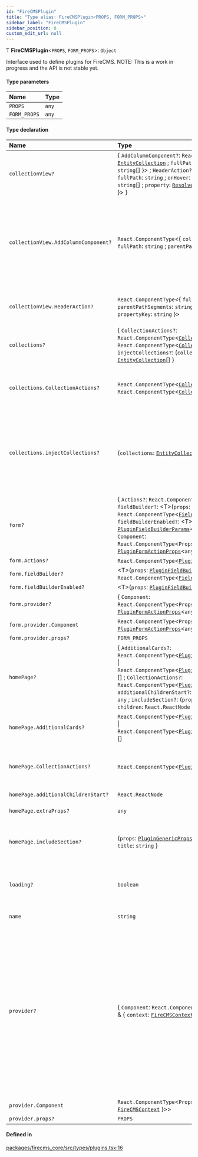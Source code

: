 ```yaml
---
id: "FireCMSPlugin"
title: "Type alias: FireCMSPlugin<PROPS, FORM_PROPS>"
sidebar_label: "FireCMSPlugin"
sidebar_position: 0
custom_edit_url: null
---
```


Ƭ **FireCMSPlugin**\<`PROPS`, `FORM_PROPS`\>: `Object`

Interface used to define plugins for FireCMS.
NOTE: This is a work in progress and the API is not stable yet.

#### Type parameters

| Name | Type |
| :------ | :------ |
| `PROPS` | `any` |
| `FORM_PROPS` | `any` |

#### Type declaration

| Name | Type | Description |
| :------ | :------ | :------ |
| `collectionView?` | \{ `AddColumnComponent?`: `React.ComponentType`\<\{ `collection`: [`EntityCollection`](../interfaces/EntityCollection.md) ; `fullPath`: `string` ; `parentPathSegments`: `string`[]  }\> ; `HeaderAction?`: `React.ComponentType`\<\{ `fullPath`: `string` ; `onHover`: `boolean` ; `parentPathSegments`: `string`[] ; `property`: [`ResolvedProperty`](ResolvedProperty.md) ; `propertyKey`: `string`  }\>  } | - |
| `collectionView.AddColumnComponent?` | `React.ComponentType`\<\{ `collection`: [`EntityCollection`](../interfaces/EntityCollection.md) ; `fullPath`: `string` ; `parentPathSegments`: `string`[]  }\> | If you add this callback to your plugin, an add button will be added to the collection table. TODO: Only the first plugin that defines this callback will be used, at the moment. |
| `collectionView.HeaderAction?` | `React.ComponentType`\<\{ `fullPath`: `string` ; `onHover`: `boolean` ; `parentPathSegments`: `string`[] ; `property`: [`ResolvedProperty`](ResolvedProperty.md) ; `propertyKey`: `string`  }\> | Use this method to inject widgets to the entity collections header **`Param`** |
| `collections?` | \{ `CollectionActions?`: `React.ComponentType`\<[`CollectionActionsProps`](../interfaces/CollectionActionsProps.md)\> \| `React.ComponentType`\<[`CollectionActionsProps`](../interfaces/CollectionActionsProps.md)\>[] ; `injectCollections?`: (`collections`: [`EntityCollection`](../interfaces/EntityCollection.md)[]) => [`EntityCollection`](../interfaces/EntityCollection.md)[]  } | - |
| `collections.CollectionActions?` | `React.ComponentType`\<[`CollectionActionsProps`](../interfaces/CollectionActionsProps.md)\> \| `React.ComponentType`\<[`CollectionActionsProps`](../interfaces/CollectionActionsProps.md)\>[] | Use this component to add custom actions to the entity collections toolbar. |
| `collections.injectCollections?` | (`collections`: [`EntityCollection`](../interfaces/EntityCollection.md)[]) => [`EntityCollection`](../interfaces/EntityCollection.md)[] | Use this method to inject collections to the CMS. You receive the current collections as a parameter, and you can return a new list of collections. **`See`** joinCollectionLists |
| `form?` | \{ `Actions?`: `React.ComponentType`\<[`PluginFormActionProps`](../interfaces/PluginFormActionProps.md)\> ; `fieldBuilder?`: \<T\>(`props`: [`PluginFieldBuilderParams`](PluginFieldBuilderParams.md)\<`T`\>) => `React.ComponentType`\<[`FieldProps`](../interfaces/FieldProps.md)\<`T`\>\> \| ``null`` ; `fieldBuilderEnabled?`: \<T\>(`props`: [`PluginFieldBuilderParams`](PluginFieldBuilderParams.md)\<`T`\>) => `boolean` ; `provider?`: \{ `Component`: `React.ComponentType`\<`PropsWithChildren`\<`FORM_PROPS` & [`PluginFormActionProps`](../interfaces/PluginFormActionProps.md)\<`any`\>\>\> ; `props?`: `FORM_PROPS`  }  } | - |
| `form.Actions?` | `React.ComponentType`\<[`PluginFormActionProps`](../interfaces/PluginFormActionProps.md)\> | - |
| `form.fieldBuilder?` | \<T\>(`props`: [`PluginFieldBuilderParams`](PluginFieldBuilderParams.md)\<`T`\>) => `React.ComponentType`\<[`FieldProps`](../interfaces/FieldProps.md)\<`T`\>\> \| ``null`` | - |
| `form.fieldBuilderEnabled?` | \<T\>(`props`: [`PluginFieldBuilderParams`](PluginFieldBuilderParams.md)\<`T`\>) => `boolean` | - |
| `form.provider?` | \{ `Component`: `React.ComponentType`\<`PropsWithChildren`\<`FORM_PROPS` & [`PluginFormActionProps`](../interfaces/PluginFormActionProps.md)\<`any`\>\>\> ; `props?`: `FORM_PROPS`  } | - |
| `form.provider.Component` | `React.ComponentType`\<`PropsWithChildren`\<`FORM_PROPS` & [`PluginFormActionProps`](../interfaces/PluginFormActionProps.md)\<`any`\>\>\> | - |
| `form.provider.props?` | `FORM_PROPS` | - |
| `homePage?` | \{ `AdditionalCards?`: `React.ComponentType`\<[`PluginHomePageAdditionalCardsProps`](../interfaces/PluginHomePageAdditionalCardsProps.md)\> \| `React.ComponentType`\<[`PluginHomePageAdditionalCardsProps`](../interfaces/PluginHomePageAdditionalCardsProps.md)\>[] ; `CollectionActions?`: `React.ComponentType`\<[`PluginHomePageActionsProps`](../interfaces/PluginHomePageActionsProps.md)\> ; `additionalChildrenStart?`: `React.ReactNode` ; `extraProps?`: `any` ; `includeSection?`: (`props`: [`PluginGenericProps`](../interfaces/PluginGenericProps.md)) => \{ `children`: `React.ReactNode` ; `title`: `string`  }  } | - |
| `homePage.AdditionalCards?` | `React.ComponentType`\<[`PluginHomePageAdditionalCardsProps`](../interfaces/PluginHomePageAdditionalCardsProps.md)\> \| `React.ComponentType`\<[`PluginHomePageAdditionalCardsProps`](../interfaces/PluginHomePageAdditionalCardsProps.md)\>[] | Add additional cards to each collection group in the home page. |
| `homePage.CollectionActions?` | `React.ComponentType`\<[`PluginHomePageActionsProps`](../interfaces/PluginHomePageActionsProps.md)\> | Use this component to add custom actions to the navigation card in the home page. |
| `homePage.additionalChildrenStart?` | `React.ReactNode` | - |
| `homePage.extraProps?` | `any` | Additional props passed to `CollectionActions` |
| `homePage.includeSection?` | (`props`: [`PluginGenericProps`](../interfaces/PluginGenericProps.md)) => \{ `children`: `React.ReactNode` ; `title`: `string`  } | Include a section in the home page with a custom component and title. |
| `loading?` | `boolean` | If this flag is set to true, no content will be shown in the CMS until the plugin is fully loaded. |
| `name` | `string` | Name of the plugin |
| `provider?` | \{ `Component`: `React.ComponentType`\<`PropsWithChildren`\<`PROPS` & \{ `context`: [`FireCMSContext`](FireCMSContext.md)  }\>\> ; `props?`: `PROPS`  } | You can use this prop to add higher order components to the CMS. The components will be added to the root of the CMS, so any component rendered underneath by this plugin will have access to the context provided by this HOC. Anyhow, this is rendered below the [FireCMSContext](FireCMSContext.md) provider, so you can use the hooks provided by the CMS. **`Param`** |
| `provider.Component` | `React.ComponentType`\<`PropsWithChildren`\<`PROPS` & \{ `context`: [`FireCMSContext`](FireCMSContext.md)  }\>\> | - |
| `provider.props?` | `PROPS` | - |

#### Defined in

[packages/firecms_core/src/types/plugins.tsx:16](https://github.com/FireCMSco/firecms/blob/d45f3739/packages/firecms_core/src/types/plugins.tsx#L16)
